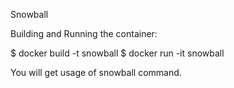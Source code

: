 Snowball 

Building and Running the container:

$ docker build -t snowball
$ docker run -it snowball

You will get usage of snowball command.
